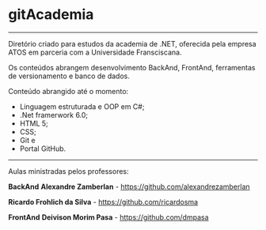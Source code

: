 # gitAcademia
________________________________________________________________________________________________________________________________________________________________________
Diretório criado para estudos da academia de .NET, oferecida pela empresa ATOS em parceria com a Universidade Fransciscana.

Os conteúdos abrangem desenvolvimento BackAnd, FrontAnd, ferramentas de versionamento e banco de dados.

Conteúdo abrangido até o momento:
* Linguagem estruturada e OOP em C#;
* .Net framerwork 6.0;
* HTML 5;
* CSS;
* Git e
* Portal GitHub.
________________________________________________________________________________________________________________________________________________________________________
Aulas ministradas pelos professores:

**BackAnd**
**Alexandre Zamberlan** - https://github.com/alexandrezamberlan

**Ricardo Frohlich da Silva** - https://github.com/ricardosma

**FrontAnd**
**Deivison Morim Pasa** - https://github.com/dmpasa



